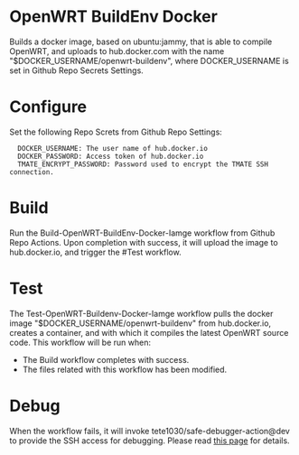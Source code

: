# OpenWRT BuildEnv Docker
Builds a docker image, based on ubuntu:jammy, that is able to compile OpenWRT, and uploads to hub.docker.com with the name "$DOCKER_USERNAME/openwrt-buildenv", where DOCKER_USERNAME is set in Github Repo Secrets Settings.

# Configure
Set the following Repo Screts from Github Repo Settings:
```
  DOCKER_USERNAME: The user name of hub.docker.io
  DOCKER_PASSWORD: Access token of hub.docker.io
  TMATE_ENCRYPT_PASSWORD: Password used to encrypt the TMATE SSH connection.
```

# Build
Run the Build-OpenWRT-BuildEnv-Docker-Iamge workflow from Github Repo Actions. Upon completion with success, it will upload the image to hub.docker.io, and trigger the #Test workflow.

# Test
The Test-OpenWRT-Buildenv-Docker-Iamge workflow pulls the docker image "$DOCKER_USERNAME/openwrt-buildenv" from hub.docker.io, creates a container, and with which it compiles the latest OpenWRT source code.
This workflow will be run when:
 - The Build workflow completes with success.
 - The files related with this workflow has been modified.

# Debug
When the workflow fails, it will invoke tete1030/safe-debugger-action@dev to provide the SSH access for debugging. Please read [this page](https://github.com/marketplace/actions/safe-action-debugger) for details.

